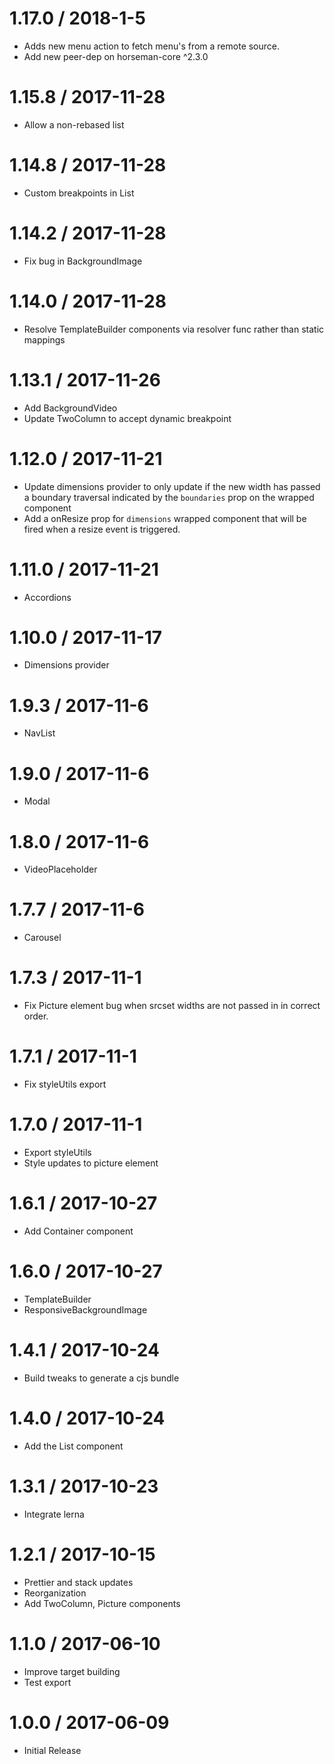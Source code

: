 1.17.0 / 2018-1-5
==================
- Adds new menu action to fetch menu's from a remote source.
- Add new peer-dep on horseman-core ^2.3.0

1.15.8 / 2017-11-28
==================
- Allow a non-rebased list

1.14.8 / 2017-11-28
==================
- Custom breakpoints in List

1.14.2 / 2017-11-28
==================
- Fix bug in BackgroundImage

1.14.0 / 2017-11-28
==================
- Resolve TemplateBuilder components via resolver func rather than static
mappings

1.13.1 / 2017-11-26
==================
- Add BackgroundVideo
- Update TwoColumn to accept dynamic breakpoint

1.12.0 / 2017-11-21
==================
- Update dimensions provider to only update if the new width has passed a
boundary traversal indicated by the `boundaries` prop on the wrapped component
- Add a onResize prop for `dimensions` wrapped component that will be fired when
a resize event is triggered.

1.11.0 / 2017-11-21
==================
- Accordions

1.10.0 / 2017-11-17
==================
- Dimensions provider

1.9.3 / 2017-11-6
==================
- NavList

1.9.0 / 2017-11-6
==================
- Modal

1.8.0 / 2017-11-6
==================
- VideoPlaceholder

1.7.7 / 2017-11-6
==================
- Carousel

1.7.3 / 2017-11-1
==================
- Fix Picture element bug when srcset widths are not passed in in correct order.

1.7.1 / 2017-11-1
==================
- Fix styleUtils export

1.7.0 / 2017-11-1
==================
- Export styleUtils
- Style updates to picture element

1.6.1 / 2017-10-27
==================
- Add Container component

1.6.0 / 2017-10-27
==================
- TemplateBuilder
- ResponsiveBackgroundImage

1.4.1 / 2017-10-24
==================
- Build tweaks to generate a cjs bundle

1.4.0 / 2017-10-24
==================
- Add the List component

1.3.1 / 2017-10-23
==================
- Integrate lerna

1.2.1 / 2017-10-15
==================
- Prettier and stack updates
- Reorganization
- Add TwoColumn, Picture components

1.1.0 / 2017-06-10
==================
- Improve target building
- Test export

1.0.0 / 2017-06-09
==================
- Initial Release
